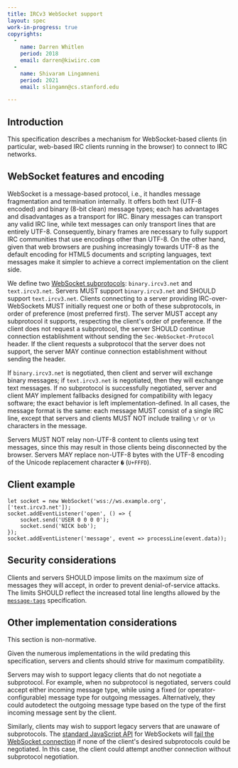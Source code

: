 ```yaml
---
title: IRCv3 WebSocket support
layout: spec
work-in-progress: true
copyrights:
  -
    name: Darren Whitlen
    period: 2018
    email: darren@kiwiirc.com
  -
    name: Shivaram Lingamneni
    period: 2021
    email: slingamn@cs.stanford.edu

---
```


## Introduction

This specification describes a mechanism for WebSocket-based clients (in particular, web-based IRC clients running in the browser) to connect to IRC networks.

## WebSocket features and encoding

WebSocket is a message-based protocol, i.e., it handles message fragmentation and termination internally. It offers both text (UTF-8 encoded) and binary (8-bit clean) message types; each has advantages and disadvantages as a transport for IRC. Binary messages can transport any valid IRC line, while text messages can only transport lines that are entirely UTF-8. Consequently, binary frames are necessary to fully support IRC communities that use encodings other than UTF-8. On the other hand, given that web browsers are pushing increasingly towards UTF-8 as the default encoding for HTML5 documents and scripting languages, text messages make it simpler to achieve a correct implementation on the client side.

We define two [WebSocket subprotocols](https://tools.ietf.org/html/rfc6455#section-1.9): `binary.ircv3.net` and `text.ircv3.net`. Servers MUST support `binary.ircv3.net` and SHOULD support `text.ircv3.net`. Clients connecting to a server providing IRC-over-WebSockets MUST initially request one or both of these subprotocols, in order of preference (most preferred first). The server MUST accept any subprotocol it supports, respecting the client's order of preference. If the client does not request a subprotocol, the server SHOULD continue connection establishment without sending the `Sec-WebSocket-Protocol` header. If the client requests a subprotocol that the server does not support, the server MAY continue connection establishment without sending the header.

If `binary.ircv3.net` is negotiated, then client and server will exchange binary messages; if `text.ircv3.net` is negotiated, then they will exchange text messages.  If no subprotocol is successfully negotiated, server and client MAY implement fallbacks designed for compatibility with legacy software; the exact behavior is left implementation-defined. In all cases, the message format is the same: each message MUST consist of a single IRC line, except that servers and clients MUST NOT include trailing `\r` or `\n` characters in the message.

Servers MUST NOT relay non-UTF-8 content to clients using text messages, since this may result in those clients being disconnected by the browser. Servers MAY replace non-UTF-8 bytes with the UTF-8 encoding of the Unicode replacement character `�` (`U+FFFD`).

## Client example
~~~
let socket = new WebSocket('wss://ws.example.org', ['text.ircv3.net']);
socket.addEventListener('open', () => {
	socket.send('USER 0 0 0 0');
	socket.send('NICK bob');
});
socket.addEventListener('message', event => processLine(event.data));
~~~

## Security considerations

Clients and servers SHOULD impose limits on the maximum size of messages they will accept, in order to prevent denial-of-service attacks. The limits SHOULD reflect the increased total line lengths allowed by the [`message-tags`](./message-tags) specification.

## Other implementation considerations

This section is non-normative.

Given the numerous implementations in the wild predating this specification, servers and clients should strive for maximum compatibility.

Servers may wish to support legacy clients that do not negotiate a subprotocol. For example, when no subprotocol is negotiated, servers could accept either incoming message type, while using a fixed (or operator-configurable) message type for outgoing messages. Alternatively, they could autodetect the outgoing message type based on the type of the first incoming message sent by the client.

Similarly, clients may wish to support legacy servers that are unaware of subprotocols. The [standard JavaScript API](https://fetch.spec.whatwg.org/#websocket-opening-handshake) for WebSockets will [fail the WebSocket connection](https://tools.ietf.org/html/rfc6455#section-7.1.7) if none of the client's desired subprotocols could be negotiated. In this case, the client could attempt another connection without subprotocol negotiation.

